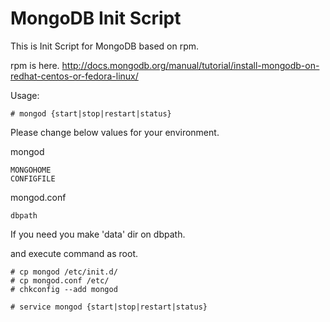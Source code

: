 MongoDB Init Script
=======

This is Init Script for MongoDB based on rpm.

rpm is here.
http://docs.mongodb.org/manual/tutorial/install-mongodb-on-redhat-centos-or-fedora-linux/

Usage: 

    # mongod {start|stop|restart|status}


Please change below values for your environment.

mongod

    MONGOHOME
    CONFIGFILE

mongod.conf

    dbpath

If you need you make 'data' dir on dbpath.

and execute command as root.


    # cp mongod /etc/init.d/
    # cp mongod.conf /etc/
    # chkconfig --add mongod
    
    # service mongod {start|stop|restart|status}
